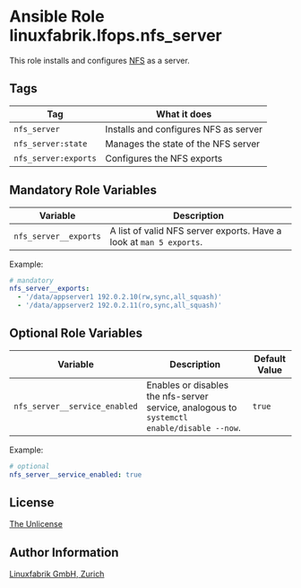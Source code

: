 # Ansible Role linuxfabrik.lfops.nfs_server

This role installs and configures [NFS](http://linux-nfs.org/) as a server.


## Tags

| Tag                  | What it does                           |
| ---                  | ------------                           |
| `nfs_server`         | Installs and configures NFS  as server |
| `nfs_server:state`   | Manages the state of the NFS server    |
| `nfs_server:exports` | Configures the NFS exports             |


## Mandatory Role Variables

| Variable              | Description                                                         |
| --------              | -----------                                                         |
| `nfs_server__exports` | A list of valid NFS server exports. Have a look at `man 5 exports`. |

Example:
```yaml
# mandatory
nfs_server__exports:
  - '/data/appserver1 192.0.2.10(rw,sync,all_squash)'
  - '/data/appserver2 192.0.2.11(ro,sync,all_squash)'
```


## Optional Role Variables

| Variable | Description | Default Value |
| -------- | ----------- | ------------- |
| `nfs_server__service_enabled` | Enables or disables the nfs-server service, analogous to `systemctl enable/disable --now`. | `true` |

Example:
```yaml
# optional
nfs_server__service_enabled: true
```


## License

[The Unlicense](https://unlicense.org/)


## Author Information

[Linuxfabrik GmbH, Zurich](https://www.linuxfabrik.ch)

